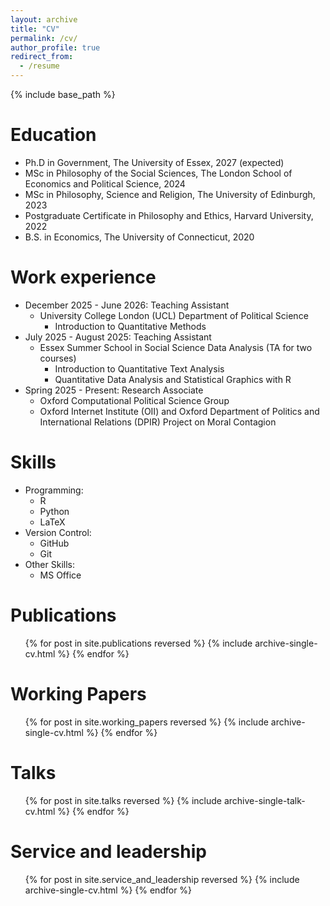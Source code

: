 ```yaml
---
layout: archive
title: "CV"
permalink: /cv/
author_profile: true
redirect_from:
  - /resume
---
```


{% include base_path %}

Education
======
* Ph.D in Government, The University of Essex, 2027 (expected)
* MSc in Philosophy of the Social Sciences, The London School of Economics and Political Science, 2024
* MSc in Philosophy, Science and Religion, The University of Edinburgh, 2023
* Postgraduate Certificate in Philosophy and Ethics, Harvard University, 2022
* B.S. in Economics, The University of Connecticut, 2020


Work experience
======
* December 2025 - June 2026: Teaching Assistant
  * University College London (UCL) Department of Political Science
    * Introduction to Quantitative Methods
* July 2025 - August 2025: Teaching Assistant
  * Essex Summer School in Social Science Data Analysis (TA for two courses)
    * Introduction to Quantitative Text Analysis
    * Quantitative Data Analysis and Statistical Graphics with R   
* Spring 2025 - Present: Research Associate 
  * Oxford Computational Political Science Group
  * Oxford Internet Institute (OII) and Oxford Department of Politics and International Relations (DPIR) Project on Moral Contagion
  
Skills
======
* Programming:
  * R
  * Python
  * LaTeX
* Version Control:
  * GitHub
  * Git
* Other Skills:
  * MS Office


Publications
======
<ul>
  {% for post in site.publications reversed %}
    {% include archive-single-cv.html %}
  {% endfor %}
</ul>

Working Papers
======
<ul>
  {% for post in site.working_papers reversed %}
    {% include archive-single-cv.html %}
  {% endfor %}
</ul>

Talks
======
<ul>
  {% for post in site.talks reversed %}
    {% include archive-single-talk-cv.html %}
  {% endfor %}
</ul>

<!--
Teaching
======
  <ul>{% for post in site.teaching reversed %}
    {% include archive-single-cv.html %}
  {% endfor %}</ul>
-->
  
Service and leadership
======
  <ul>{% for post in site.service_and_leadership reversed %}
    {% include archive-single-cv.html %}
  {% endfor %}</ul>
